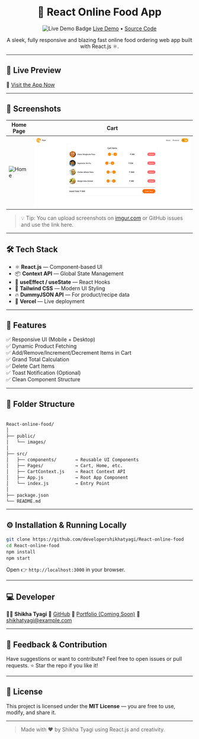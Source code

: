 
<h1 align="center">🍔 React Online Food App</h1>

<p align="center">
  <img src="https://img.shields.io/badge/Live-Demo-brightgreen?style=flat-square&logo=vercel" alt="Live Demo Badge"/>
  <a href="https://react-online-food.vercel.app/" target="_blank">Live Demo</a> • 
  <a href="https://github.com/developershikhatyagi/React-online-food" target="_blank">Source Code</a>
</p>

<p align="center">
  A sleek, fully responsive and blazing fast online food ordering web app built with React.js ⚛️.
</p>

---

## 🚀 Live Preview

🔗 [Visit the App Now](https://react-online-food.vercel.app/)

---

## 📸 Screenshots

| Home Page | Cart |
|-----------|------|
| ![Home](./public/images/homePage.png) |  ![Cart](./public/images/cartPage.png) |

> 💡 Tip: You can upload screenshots on [imgur.com](https://imgur.com) or GitHub issues and use the link here.

---

## 🛠️ Tech Stack

- ⚛️ **React.js** — Component-based UI
- 📦 **Context API** — Global State Management
- 🧪 **useEffect / useState** — React Hooks
- 🎨 **Tailwind CSS** — Modern UI Styling
- 🔥 **DummyJSON API** — For product/recipe data
- 🚀 **Vercel** — Live deployment

---

## 🧩 Features

✅ Responsive UI (Mobile + Desktop)  
✅ Dynamic Product Fetching  
✅ Add/Remove/Increment/Decrement Items in Cart  
✅ Grand Total Calculation  
✅ Delete Cart Items  
✅ Toast Notification (Optional)  
✅ Clean Component Structure  

---

## 📂 Folder Structure

```

React-online-food/
│
├── public/
│   └── images/
│
├── src/
│   ├── components/       → Reusable UI Components
│   ├── Pages/            → Cart, Home, etc.
│   ├── CartContext.js    → React Context API
│   ├── App.js            → Root App Component
│   └── index.js          → Entry Point
│
├── package.json
└── README.md

````

---

## ⚙️ Installation & Running Locally

```bash
git clone https://github.com/developershikhatyagi/React-online-food
cd React-online-food
npm install
npm start
````

Open 👉 `http://localhost:3000` in your browser.

---

## 💻 Developer

👩‍💻 **Shikha Tyagi**
🔗 [GitHub](https://github.com/developershikhatyagi)
🔗 [Portfolio (Coming Soon)]()
📧 [shikhatyagi@example.com](mailto:shikhatyagi@example.com)

---

## 🏁 Feedback & Contribution

Have suggestions or want to contribute? Feel free to open issues or pull requests. ⭐️ Star the repo if you like it!

---

## 📃 License

This project is licensed under the **MIT License** — you are free to use, modify, and share it.

---

> Made with ❤️ by Shikha Tyagi using React.js and creativity.

```

